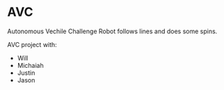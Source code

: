 # AVC

Autonomous Vechile Challenge
Robot follows lines and does some spins.

AVC project with:
 - Will
 - Michaiah
 - Justin
 - Jason
 
